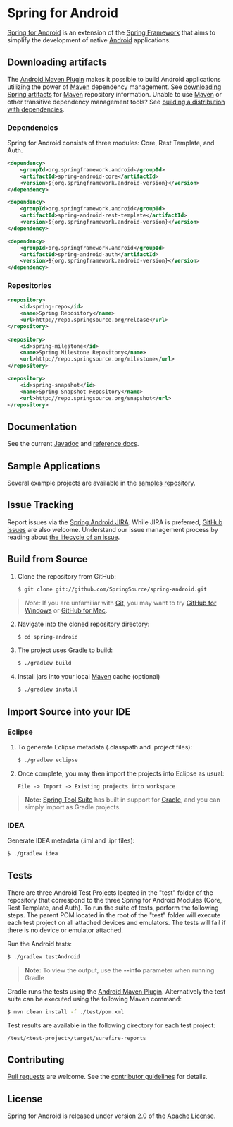 # Spring for Android

[Spring for Android] is an extension of the [Spring Framework] that aims to simplify the development of native [Android] applications.


## Downloading artifacts

The [Android Maven Plugin] makes it possible to build Android applications utilizing the power of [Maven] dependency management. See [downloading Spring artifacts] for [Maven] repository information. Unable to use [Maven] or other transitive dependency management tools? See [building a distribution with dependencies].

### Dependencies

Spring for Android consists of three modules: Core, Rest Template, and Auth.

```xml
<dependency>
    <groupId>org.springframework.android</groupId>
    <artifactId>spring-android-core</artifactId>
    <version>${org.springframework.android-version}</version>
</dependency>

<dependency>
    <groupId>org.springframework.android</groupId>
    <artifactId>spring-android-rest-template</artifactId>
    <version>${org.springframework.android-version}</version>
</dependency>

<dependency>
    <groupId>org.springframework.android</groupId>
    <artifactId>spring-android-auth</artifactId>
    <version>${org.springframework.android-version}</version>
</dependency>
```

### Repositories

```xml
<repository>
	<id>spring-repo</id>
	<name>Spring Repository</name>
	<url>http://repo.springsource.org/release</url>
</repository>	
	
<repository>
	<id>spring-milestone</id>
	<name>Spring Milestone Repository</name>
	<url>http://repo.springsource.org/milestone</url>
</repository>

<repository>
	<id>spring-snapshot</id>
	<name>Spring Snapshot Repository</name>
	<url>http://repo.springsource.org/snapshot</url>
</repository>
```


## Documentation

See the current [Javadoc] and [reference docs].


## Sample Applications

Several example projects are available in the [samples repository].


## Issue Tracking

Report issues via the [Spring Android JIRA]. While JIRA is preferred, [GitHub issues] are also welcome. Understand our issue management process by reading about [the lifecycle of an issue].


## Build from Source

1. Clone the repository from GitHub:

	```sh
	$ git clone git://github.com/SpringSource/spring-android.git
	```
> *Note:* If you are unfamiliar with [Git], you may want to try [GitHub for Windows] or [GitHub for Mac].

2. Navigate into the cloned repository directory:

	```sh
	$ cd spring-android
	```

3. The project uses [Gradle] to build:

	```sh
	$ ./gradlew build
	```
		
4. Install jars into your local [Maven] cache (optional)

	```sh
	$ ./gradlew install
	```


## Import Source into your IDE

### Eclipse

1. To generate Eclipse metadata (.classpath and .project files):

	```sh
	$ ./gradlew eclipse
	```

2. Once complete, you may then import the projects into Eclipse as usual:

	```
	File -> Import -> Existing projects into workspace
	```

> **Note:** [Spring Tool Suite] has built in support for [Gradle], and you can simply import as Gradle projects.

### IDEA

Generate IDEA metadata (.iml and .ipr files):

```sh
$ ./gradlew idea
```


## Tests

There are three Android Test Projects located in the "test" folder of the repository that correspond to the three Spring for Android Modules (Core, Rest Template, and Auth). To run the suite of tests, perform the following steps. The parent POM located in the root of the "test" folder will execute each test project on all attached devices and emulators. The tests will fail if there is no device or emulator attached.

Run the Android tests:

```sh
$ ./gradlew testAndroid
```
		
> **Note:** To view the output, use the **--info** parameter when running Gradle

Gradle runs the tests using the [Android Maven Plugin]. Alternatively the test suite can be executed using the following Maven command:

```sh
$ mvn clean install -f ./test/pom.xml
```

Test results are available in the following directory for each test project:

```
/test/<test-project>/target/surefire-reports
```


## Contributing

[Pull requests] are welcome. See the [contributor guidelines] for details.


## License

Spring for Android is released under version 2.0 of the [Apache License].


[Spring for Android]: http://www.springsource.org/spring-android
[Spring Framework]: http://www.springsource.org/spring-framework
[Android]: http://developer.android.com/index.html
[Android Maven Plugin]: http://code.google.com/p/maven-android-plugin
[Maven]: http://maven.apache.org
[downloading Spring artifacts]: https://github.com/SpringSource/spring-framework/wiki/Downloading-Spring-artifacts
[building a distribution with dependencies]: https://github.com/SpringSource/spring-framework/wiki/Building-a-distribution-with-dependencies
[Javadoc]: http://static.springsource.org/spring-android/docs/1.0.x/api
[reference docs]: http://static.springsource.org/spring-android/docs/1.0.x/reference/html
[samples repository]: https://github.com/SpringSource/spring-android-samples
[Spring Android JIRA]: http://jira.springsource.org/browse/ANDROID
[Git]: http://git-scm.com
[GitHub for Windows]: http://windows.github.com
[GitHub for Mac]: http://mac.github.com
[GitHub issues]: https://github.com/SpringSource/spring-android/issues?direction=desc&sort=created&state=open
[the lifecycle of an issue]: https://github.com/cbeams/spring-framework/wiki/The-Lifecycle-of-an-Issue
[Gradle]: http://gradle.org
[Spring Tool Suite]: http://www.springsource.com/developer/sts
[Pull requests]: http://help.github.com/send-pull-requests
[contributor guidelines]: https://github.com/SpringSource/spring-android/wiki/Contributor-Guidelines
[Apache License]: http://www.apache.org/licenses/LICENSE-2.0
